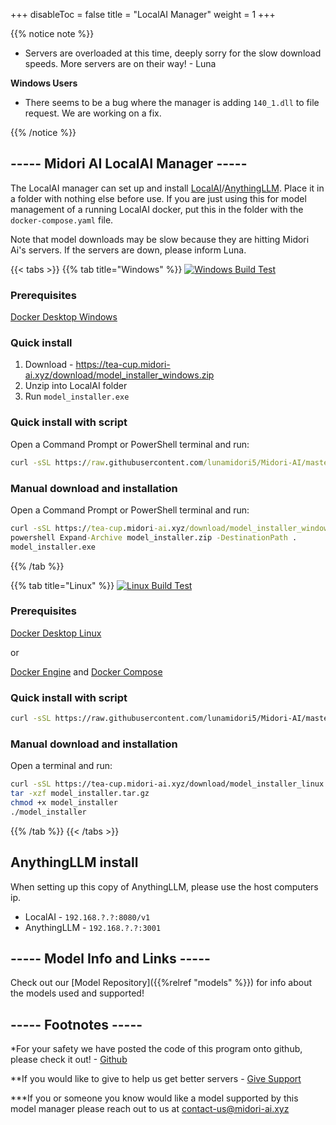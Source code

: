 
+++
disableToc = false
title = "LocalAI Manager"
weight = 1
+++

{{% notice note %}}

- Servers are overloaded at this time, deeply sorry for the slow download speeds. More servers are on their way! - Luna

**Windows Users**
- There seems to be a bug where the manager is adding ``140_1.dll`` to file request. We are working on a fix.

{{% /notice %}}

## ----- Midori AI LocalAI Manager -----
The LocalAI manager  can set up and install [LocalAI](https://github.com/mudler/LocalAI)/[AnythingLLM](https://github.com/Mintplex-Labs/anything-llm). Place it in a folder with nothing else before use. If you are just using this for model management of a running LocalAI docker, put this in the folder with the `docker-compose.yaml` file.

Note that model downloads may be slow because they are hitting Midori Ai's servers. If the servers are down, please inform Luna.

{{< tabs >}}
{{% tab title="Windows" %}}
[![Windows Build Test](https://github.com/lunamidori5/Midori-AI/actions/workflows/Windows_Build_Test.yml/badge.svg?branch=master)](https://github.com/lunamidori5/Midori-AI/actions/workflows/Windows_Build_Test.yml)
### Prerequisites
[Docker Desktop Windows](https://docs.docker.com/desktop/install/windows-install/)

### Quick install

1. Download - https://tea-cup.midori-ai.xyz/download/model_installer_windows.zip
2. Unzip into LocalAI folder
3. Run `model_installer.exe`

### Quick install with script

Open a Command Prompt or PowerShell terminal and run:

```bat
curl -sSL https://raw.githubusercontent.com/lunamidori5/Midori-AI/master/other_files/model_installer/model_installer.bat -o model_installer.bat && model_installer.bat
```

### Manual download and installation

Open a Command Prompt or PowerShell terminal and run:

```bat
curl -sSL https://tea-cup.midori-ai.xyz/download/model_installer_windows.zip -o model_installer.zip
powershell Expand-Archive model_installer.zip -DestinationPath .
model_installer.exe
```
{{% /tab %}}

{{% tab title="Linux" %}}
[![Linux Build Test](https://github.com/lunamidori5/Midori-AI/actions/workflows/Linux_Build_Test.yml/badge.svg?branch=master)](https://github.com/lunamidori5/Midori-AI/actions/workflows/Linux_Build_Test.yml)
### Prerequisites
[Docker Desktop Linux](https://docs.docker.com/desktop/install/linux-install/) 

or 

[Docker Engine](https://docs.docker.com/engine/install/) and [Docker Compose](https://docs.docker.com/compose/install/)

### Quick install with script

```sh
curl -sSL https://raw.githubusercontent.com/lunamidori5/Midori-AI/master/other_files/model_installer/model_installer.sh | sh
```

### Manual download and installation

Open a terminal and run:

```sh
curl -sSL https://tea-cup.midori-ai.xyz/download/model_installer_linux.tar.gz -o model_installer.tar.gz
tar -xzf model_installer.tar.gz
chmod +x model_installer
./model_installer
```

{{% /tab %}}
{{< /tabs >}}

## AnythingLLM install

When setting up this copy of AnythingLLM, please use the host computers ip. 
- LocalAI - ``192.168.?.?:8080/v1``
- AnythingLLM - ``192.168.?.?:3001``


## ----- Model Info and Links -----

Check out our [Model Repository]({{%relref "models" %}}) for info about the models used and supported!

## ----- Footnotes -----

*For your safety we have posted the code of this program onto github, please check it out! - [Github](https://github.com/lunamidori5/Midori-AI/tree/master/other_files)

**If you would like to give to help us get better servers - [Give Support](https://paypal.me/midoricookieclub?country.x=US&locale.x=en_US)

***If you or someone you know would like a model supported by this model manager please reach out to us at [contact-us@midori-ai.xyz](mailto:contact-us@midori-ai.xyz)
